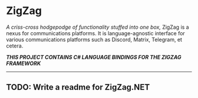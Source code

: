 # ZigZag

*A criss-cross hodgepodge of functionality stuffed into one box,* ZigZag is a nexus for communications platforms.
It is language-agnostic interface for various communications platforms such as Discord, Matrix, Telegram, et cetera.

***THIS PROJECT CONTAINS C# LANGUAGE BINDINGS FOR THE ZIGZAG FRAMEWORK***

---

## TODO: Write a readme for ZigZag.NET
